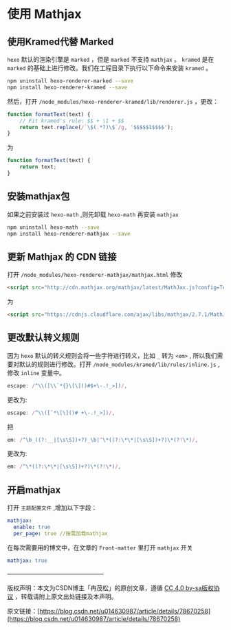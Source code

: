 # 使用 Mathjax

## 使用Kramed代替 Marked

`hexo` 默认的渲染引擎是 `marked` ，但是 `marked` 不支持 `mathjax` 。 `kramed` 是在 `marked` 的基础上进行修改。我们在工程目录下执行以下命令来安装 `kramed` 。

``` bash
npm uninstall hexo-renderer-marked --save
npm install hexo-renderer-kramed --save
```

然后，打开 `/node_modules/hexo-renderer-kramed/lib/renderer.js` ，更改：

``` js
function formatText(text) {
    // Fit kramed's rule: $$ + \1 + $$
    return text.replace(/`\$(.*?)\$`/g, '$$$$$1$$$$');
}
```

为

``` js
function formatText(text) {
    return text;
}
```

## 安装mathjax包

如果之前安装过 `hexo-math` ,则先卸载 `hexo-math` 再安装 `mathjax`

``` bash
npm uninstall hexo-math --save
npm install hexo-renderer-mathjax --save
```

## 更新 Mathjax 的 CDN 链接

打开 `/node_modules/hexo-renderer-mathjax/mathjax.html` 修改

``` html
<script src="http://cdn.mathjax.org/mathjax/latest/MathJax.js?config=TeX-AMS-MML_HTMLorMML"></script>
```

为

``` html
<script src="https://cdnjs.cloudflare.com/ajax/libs/mathjax/2.7.1/MathJax.js?config=TeX-MML-AM_CHTML"></script>
```

## 更改默认转义规则

因为 `hexo` 默认的转义规则会将一些字符进行转义，比如 `_` 转为 `<em>` , 所以我们需要对默认的规则进行修改。打开 `/node_modules/kramed/lib/rules/inline.js` ,修改 `inline` 变量中。

``` js
escape: /^\\([\\`*{}\[\]()#$+\-.!_>])/,
```

更改为:

``` js
escape: /^\\([`*\[\]()# +\-.!_>])/,
```

把

``` js
em: /^\b_((?:__|[\s\S])+?)_\b|^\*((?:\*\*|[\s\S])+?)\*(?!\*)/,
```

更改为:

``` js
em: /^\*((?:\*\*|[\s\S])+?)\*(?!\*)/,
```

## 开启mathjax

打开 `主题配置文件` ,增加以下字段：

``` yaml
mathjax:
  enable: true
  per_page: true //按需加载mathjax
```

在每次需要用的博文中，在文章的 `Front-matter` 里打开 `mathjax` 开关

``` yaml
mathjax: true
```

————————————————

版权声明：本文为CSDN博主「冉茂松」的原创文章，遵循 [CC 4.0 by-sa版权协议](https://creativecommons.org/licenses/by-sa/4.0/) ，转载请附上原文出处链接及本声明。

原文链接：[https://blog.csdn.net/u014630987/article/details/78670258](https://blog.csdn.net/u014630987/article/details/78670258)